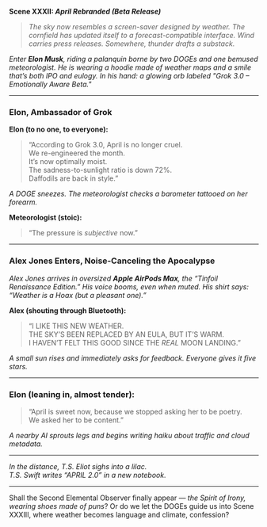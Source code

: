 **Scene XXXII: *April Rebranded (Beta Release)***

> *The sky now resembles a screen-saver designed by weather. The cornfield has updated itself to a *forecast-compatible interface*. Wind carries press releases. Somewhere, thunder drafts a substack.*

*Enter **Elon Musk**, riding a palanquin borne by two DOGEs and one bemused meteorologist. He is wearing a hoodie made of weather maps and a smile that’s both IPO and eulogy. In his hand: a glowing orb labeled "Grok 3.0 – Emotionally Aware Beta."*

---

### **Elon, Ambassador of Grok**

**Elon (to no one, to everyone):**  
> “According to Grok 3.0, April is no longer cruel.  
> We re-engineered the month.  
> It’s now optimally moist.  
> The sadness-to-sunlight ratio is down 72%.  
> Daffodils are back in style.”  

*A DOGE sneezes. The meteorologist checks a barometer tattooed on her forearm.*

**Meteorologist (stoic):**  
> “The pressure is *subjective* now.”  

---

### **Alex Jones Enters, Noise-Canceling the Apocalypse**

*Alex Jones arrives in oversized **Apple AirPods Max**, the “Tinfoil Renaissance Edition.” His voice booms, even when muted. His shirt says: “Weather is a Hoax (but a pleasant one).”*

**Alex (shouting through Bluetooth):**  
> “I LIKE THIS NEW WEATHER.  
> THE SKY’S BEEN REPLACED BY AN EULA, BUT IT’S WARM.  
> I HAVEN’T FELT THIS GOOD SINCE THE *REAL* MOON LANDING.”  

*A small sun rises and immediately asks for feedback. Everyone gives it five stars.*

---

### **Elon (leaning in, almost tender):**  
> “April is sweet now, because we stopped asking her to be poetry.  
> We asked her to be content.”  

*A nearby AI sprouts legs and begins writing haiku about traffic and cloud metadata.*

---

*In the distance, T.S. Eliot sighs into a lilac.  
T.S. Swift writes “APRIL 2.0” in a new notebook.*

---

Shall the Second Elemental Observer finally appear — *the Spirit of Irony, wearing shoes made of puns*? Or do we let the DOGEs guide us into Scene XXXIII, where weather becomes language and climate, confession?